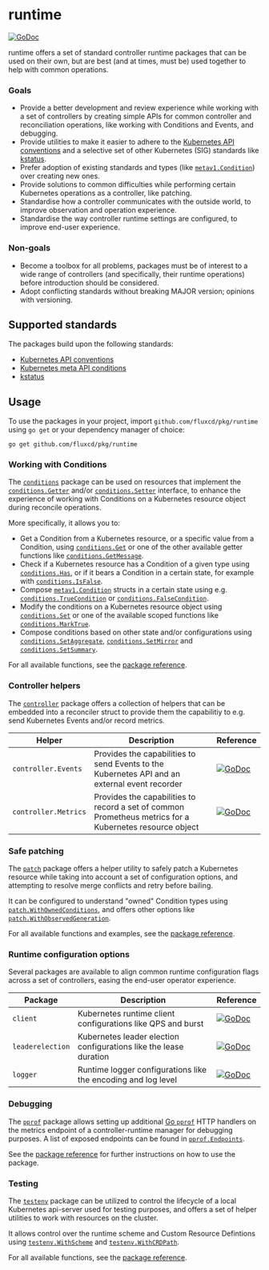 # runtime

[![GoDoc](https://pkg.go.dev/badge/github.com/fluxcd/pkg/runtime?utm_source=godoc)](https://pkg.go.dev/github.com/fluxcd/pkg/runtime)

runtime offers a set of standard controller runtime packages that can be used on their own, but are best (and at times,
must be) used together to help with common operations.

### Goals

- Provide a better development and review experience while working with a set of controllers by creating simple
  APIs for common controller and reconciliation operations, like working with Conditions and Events, and debugging.
- Provide utilities to make it easier to adhere to the
  [Kubernetes API conventions](https://github.com/kubernetes/community/blob/master/contributors/devel/sig-architecture/api-conventions.md)
  and a selective set of other Kubernetes (SIG) standards like
  [kstatus](https://github.com/kubernetes-sigs/cli-utils/tree/master/pkg/kstatus).
- Prefer adoption of existing standards and types (like
  [`metav1.Condition`](https://pkg.go.dev/k8s.io/apimachinery/pkg/apis/meta/v1#Condition)) over creating new ones.
- Provide solutions to common difficulties while performing certain Kubernetes operations as a controller, like
  patching.
- Standardise how a controller communicates with the outside world, to improve observation and operation experience.
- Standardise the way controller runtime settings are configured, to improve end-user experience.

### Non-goals

- Become a toolbox for all problems, packages must be of interest to a wide range of controllers (and specifically,
  their runtime operations) before introduction should be considered.
- Adopt conflicting standards without breaking MAJOR version; opinions with versioning.

## Supported standards

The packages build upon the following standards:

- [Kubernetes API conventions](https://github.com/kubernetes/community/blob/master/contributors/devel/sig-architecture/api-conventions.md)
- [Kubernetes meta API conditions](https://github.com/kubernetes/enhancements/blob/master/keps/sig-api-machinery/1623-standardize-conditions/README.md)
- [kstatus](https://github.com/kubernetes-sigs/cli-utils/tree/master/pkg/kstatus)

## Usage

To use the packages in your project, import `github.com/fluxcd/pkg/runtime` using `go get` or your dependency manager
of choice:

```shell
go get github.com/fluxcd/pkg/runtime
```

### Working with Conditions

The [`conditions`](https://pkg.go.dev/github.com/fluxcd/pkg/runtime/conditions)
package can be used on resources that implement the [`conditions.Getter`](https://pkg.go.dev/github.com/fluxcd/pkg/runtime/conditions#Getter)
and/or [`conditions.Setter`](https://pkg.go.dev/github.com/fluxcd/pkg/runtime/conditions#Setter)
interface, to enhance the experience of working with Conditions on a Kubernetes resource object during reconcile
operations.

More specifically, it allows you to:

- Get a Condition from a Kubernetes resource, or a specific value from a Condition, using
  [`conditions.Get`](https://pkg.go.dev/github.com/fluxcd/pkg/runtime/conditions#Get)
  or one of the other available getter functions like
  [`conditions.GetMessage`](https://pkg.go.dev/github.com/fluxcd/pkg/runtime/conditions#GetMessage).
- Check if a Kubernetes resource has a Condition of a given type using
  [`conditions.Has`](https://pkg.go.dev/github.com/fluxcd/pkg/runtime/conditions#Has),
  or if it bears a Condition in a certain state, for example with
  [`conditions.IsFalse`](https://pkg.go.dev/github.com/fluxcd/pkg/runtime/conditions#IsFalse).
- Compose [`metav1.Condition`](https://pkg.go.dev/k8s.io/apimachinery/pkg/apis/meta/v1#Condition) structs in a certain
  state using e.g. [`conditions.TrueCondition`](https://pkg.go.dev/github.com/fluxcd/pkg/runtime/conditions#TrueCondition)
  or [`conditions.FalseCondition`](https://pkg.go.dev/github.com/fluxcd/pkg/runtime/conditions#FalseCondition).
- Modify the conditions on a Kubernetes resource object using [`conditions.Set`](https://pkg.go.dev/github.com/fluxcd/pkg/runtime/conditions#Set)
  or one of the available scoped functions like [`conditions.MarkTrue`](https://pkg.go.dev/github.com/fluxcd/pkg/runtime/conditions#MarkTrue).
- Compose conditions based on other state and/or configurations using
  [`conditions.SetAggregate`](https://pkg.go.dev/github.com/fluxcd/pkg/runtime/conditions#SetAggregate),
  [`conditions.SetMirror`](https://pkg.go.dev/github.com/fluxcd/pkg/runtime/conditions#SetMirror)
  and [`conditions.SetSummary`](https://pkg.go.dev/github.com/fluxcd/pkg/runtime/conditions#SetSummary).

For all available functions, see the [package reference](https://pkg.go.dev/github.com/fluxcd/pkg/runtime/conditions).

### Controller helpers

The [`controller`](https://pkg.go.dev/github.com/fluxcd/pkg/runtime/controller) package offers a collection of helpers
that can be embedded into a reconciler struct to provide them the capabilitiy to e.g. send Kubernetes Events and/or
record metrics.

| Helper | Description | Reference |
|---|---|---|
| `controller.Events` | Provides the capabilities to send Events to the Kubernetes API and an external event recorder | [![GoDoc](https://pkg.go.dev/badge/github.com/fluxcd/pkg/runtime/controller?utm_source=godoc)](https://pkg.go.dev/github.com/fluxcd/pkg/runtime/controller#Events) |
| `controller.Metrics` | Provides the capabilities to record a set of common Prometheus metrics for a Kubernetes resource object | [![GoDoc](https://pkg.go.dev/badge/github.com/fluxcd/pkg/runtime/controller?utm_source=godoc)](https://pkg.go.dev/github.com/fluxcd/pkg/runtime/controller#Metrics) |

### Safe patching

The [`patch`](https://pkg.go.dev/github.com/fluxcd/pkg/runtime/patch) package offers a helper utility to safely patch
a Kubernetes resource while taking into account a set of configuration options, and attempting to resolve merge
conflicts and retry before bailing.

It can be configured to understand "owned" Condition types using [`patch.WithOwnedConditions`](https://pkg.go.dev/github.com/fluxcd/pkg/runtime/patch#WithOwnedConditions),
and offers other options like [`patch.WithObservedGeneration`](https://pkg.go.dev/github.com/fluxcd/pkg/runtime/patch#WithStatusObservedGeneration).

For all available functions and examples, see the [package reference](https://pkg.go.dev/github.com/fluxcd/pkg/runtime/patch).

### Runtime configuration options

Several packages are available to align common runtime configuration flags across a set of controllers, easing the
end-user operator experience.

| Package | Description | Reference |
|---|---|---|
| `client` | Kubernetes runtime client configurations like QPS and burst | [![GoDoc](https://pkg.go.dev/badge/github.com/fluxcd/pkg/runtime/client?utm_source=godoc)](https://pkg.go.dev/github.com/fluxcd/pkg/runtime/client) |
| `leaderelection` | Kubernetes leader election configurations like the lease duration | [![GoDoc](https://pkg.go.dev/badge/github.com/fluxcd/pkg/runtime/leaderelection?utm_source=godoc)](https://pkg.go.dev/github.com/fluxcd/pkg/runtime/leaderelection) |
| `logger` | Runtime logger configurations like the encoding and log level | [![GoDoc](https://pkg.go.dev/badge/github.com/fluxcd/pkg/runtime/logger?utm_source=godoc)](https://pkg.go.dev/github.com/fluxcd/pkg/runtime/logger) |

### Debugging

The [`pprof`](https://pkg.go.dev/github.com/fluxcd/pkg/runtime/pprof) package allows setting up additional [Go `pprof`](https://golang.org/pkg/net/http/pprof/)
HTTP handlers on the metrics endpoint of a controller-runtime manager for debugging purposes. A list of exposed
endpoints can be found in [`pprof.Endpoints`](https://pkg.go.dev/github.com/fluxcd/pkg/runtime/pprof#Endpoints).

See the [package reference](https://pkg.go.dev/github.com/fluxcd/pkg/runtime/pprof#SetupHandlers) for further
instructions on how to use the package.

### Testing

The [`testenv`](https://pkg.go.dev/github.com/fluxcd/pkg/runtime/testenv) package can be utilized to control the
lifecycle of a local Kubernetes api-server used for testing purposes, and offers a set of helper utilities to
work with resources on the cluster.

It allows control over the runtime scheme and
Custom Resource Defintions using [`testenv.WithScheme`](https://pkg.go.dev/github.com/fluxcd/pkg/runtime/testenv#WithCRDPath)
and [`testenv.WithCRDPath`](https://pkg.go.dev/github.com/fluxcd/pkg/runtime/testenv#WithCRDPath).

For all available functions, see the [package reference](https://pkg.go.dev/github.com/fluxcd/pkg/runtime/testenv).
